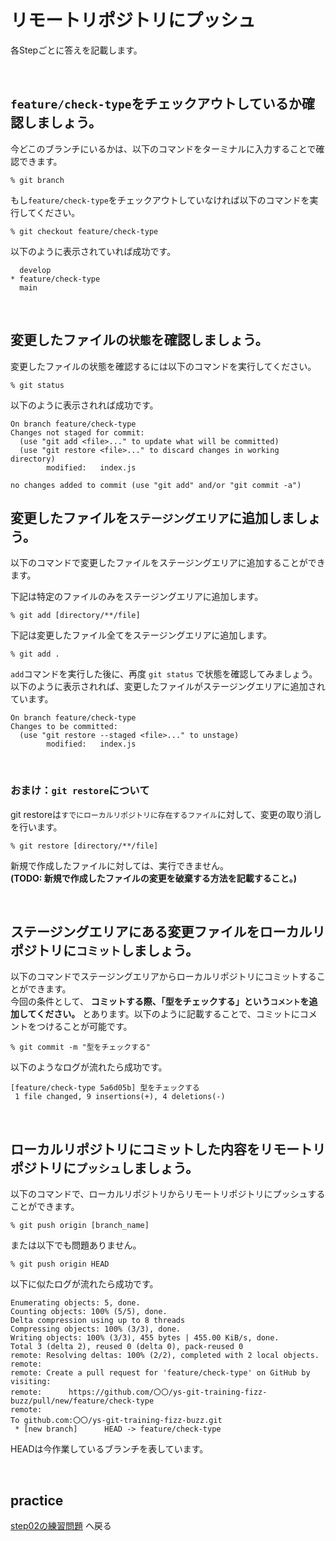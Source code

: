 # リモートリポジトリにプッシュ

各Stepごとに答えを記載します。

<br>

## `feature/check-type`をチェックアウトしているか確認しましょう。

今どこのブランチにいるかは、以下のコマンドをターミナルに入力することで確認できます。

```
% git branch
```

もし`feature/check-type`をチェックアウトしていなければ以下のコマンドを実行してください。

```
% git checkout feature/check-type
```

以下のように表示されていれば成功です。

```
  develop
* feature/check-type
  main
```
<br>

## 変更したファイルの`状態`を確認しましょう。

変更したファイルの状態を確認するには以下のコマンドを実行してください。

```
% git status
```

以下のように表示されれば成功です。

```
On branch feature/check-type
Changes not staged for commit:
  (use "git add <file>..." to update what will be committed)
  (use "git restore <file>..." to discard changes in working directory)
        modified:   index.js

no changes added to commit (use "git add" and/or "git commit -a")
```

## 変更したファイルを`ステージングエリア`に追加しましょう。

以下のコマンドで変更したファイルをステージングエリアに追加することができます。  

下記は特定のファイルのみをステージングエリアに追加します。

```
% git add [directory/**/file]
```

下記は変更したファイル全てをステージングエリアに追加します。

```
% git add .
```

`add`コマンドを実行した後に、再度 `git status` で状態を確認してみましょう。  
以下のように表示されれば、変更したファイルがステージングエリアに追加されています。  

```
On branch feature/check-type
Changes to be committed:
  (use "git restore --staged <file>..." to unstage)
        modified:   index.js
```
<br>

### おまけ：`git restore`について

git restoreは`すでにローカルリポジトリに存在するファイル`に対して、変更の取り消しを行います。

```
% git restore [directory/**/file]
```

新規で作成したファイルに対しては、実行できません。  
**(TODO: 新規で作成したファイルの変更を破棄する方法を記載すること。)**

<br>

## ステージングエリアにある変更ファイルをローカルリポジトリに`コミット`しましょう。

以下のコマンドでステージングエリアからローカルリポジトリにコミットすることができます。  
今回の条件として、 **コミットする際、「型をチェックする」という`コメント`を追加してください。** とあります。以下のように記載することで、コミットにコメントをつけることが可能です。

```
% git commit -m "型をチェックする"
```

以下のようなログが流れたら成功です。

```
[feature/check-type 5a6d05b] 型をチェックする
 1 file changed, 9 insertions(+), 4 deletions(-)
```
<br>

## ローカルリポジトリにコミットした内容をリモートリポジトリに`プッシュ`しましょう。

以下のコマンドで、ローカルリポジトリからリモートリポジトリにプッシュすることができます。

```
% git push origin [branch_name]
```

または以下でも問題ありません。

```
% git push origin HEAD
```

以下に似たログが流れたら成功です。

```
Enumerating objects: 5, done.
Counting objects: 100% (5/5), done.
Delta compression using up to 8 threads
Compressing objects: 100% (3/3), done.
Writing objects: 100% (3/3), 455 bytes | 455.00 KiB/s, done.
Total 3 (delta 2), reused 0 (delta 0), pack-reused 0
remote: Resolving deltas: 100% (2/2), completed with 2 local objects.
remote:
remote: Create a pull request for 'feature/check-type' on GitHub by visiting:
remote:      https://github.com/〇〇/ys-git-training-fizz-buzz/pull/new/feature/check-type
remote:
To github.com:〇〇/ys-git-training-fizz-buzz.git
 * [new branch]      HEAD -> feature/check-type
```

HEADは今作業しているブランチを表しています。

<br>

## practice

[step02の練習問題](../../practice/step02/index.md) へ戻る
